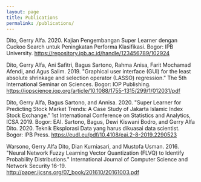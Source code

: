 ```yaml
---
layout: page
title: Publications
permalink: /publications/
---
```


Dito, Gerry Alfa. 2020. Kajian Pengembangan Super Learner dengan Cuckoo Search untuk Peningkatan Performa Klasifikasi. Bogor: IPB University. https://repository.ipb.ac.id/handle/123456789/102924

Dito, Gerry Alfa, Ani Safitri, Bagus Sartono, Rahma Anisa, Farit Mochamad Afendi, and Agus Salim. 2019. "Graphical user interface (GUI) for the least absolute shrinkage and selection operator (LASSO) regression." The 5th International Seminar on Sciences. Bogor: IOP Publishing. https://iopscience.iop.org/article/10.1088/1755-1315/299/1/012031/pdf

Dito, Gerry Alfa, Bagus Sartono, and Annisa. 2020. "Super Learner for Predicting Stock Market Trends: A Case Study of Jakarta Islamic Index Stock Exchange." 1st International Conference on Statistics and Analytics, ICSA 2019. Bogor: EAI.
Sartono, Bagus, Dewi Kiswani Bodro, and Gerry Alfa Dito. 2020. Teknik Eksplorasi Data yang harus dikuasai data scientist. Bogor: IPB Press. https://eudl.eu/pdf/10.4108/eai.2-8-2019.2290523

Warsono, Gerry Alfa Dito, Dian Kurniasari, and Mustofa Usman. 2016. "Neural Network Fuzzy Learning Vector Quantization (FLVQ) to Identify Probability Distributions." International Journal of Computer Science and Network Security 16-19. http://paper.ijcsns.org/07_book/201610/20161003.pdf

